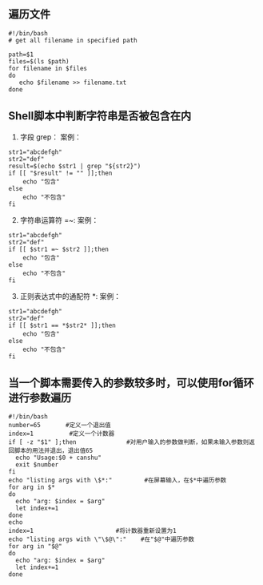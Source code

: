 ## 遍历文件
~~~shell
#!/bin/bash
# get all filename in specified path

path=$1
files=$(ls $path)
for filename in $files
do
   echo $filename >> filename.txt
done
~~~


## Shell脚本中判断字符串是否被包含在内
1. 字段 grep：
案例：
~~~
str1="abcdefgh"
str2="def"
result=$(echo $str1 | grep "${str2}")
if [[ "$result" != "" ]];then
    echo "包含"
else
    echo "不包含"
fi
~~~

2. 字符串运算符 =~:
案例：
~~~
str1="abcdefgh"
str2="def"
if [[ $str1 =~ $str2 ]];then
    echo "包含"
else
    echo "不包含"
fi
~~~

3. 正则表达式中的通配符 *:
案例：
~~~shell
str1="abcdefgh"
str2="def"
if [[ $str1 == *$str2* ]];then
    echo "包含"
else
    echo "不包含"
fi
~~~

## 当一个脚本需要传入的参数较多时，可以使用for循环进行参数遍历
~~~
#!/bin/bash
number=65       #定义一个退出值
index=1          #定义一个计数器
if [ -z "$1" ];then              #对用户输入的参数做判断，如果未输入参数则返回脚本的用法并退出，退出值65
  echo "Usage:$0 + canshu"
  exit $number
fi
echo "listing args with \$*:"         #在屏幕输入，在$*中遍历参数
for arg in $*                     
do
  echo "arg: $index = $arg"         
  let index+=1
done
echo
index=1                       #将计数器重新设置为1
echo "listing args with \"\$@\":"    #在"$@"中遍历参数
for arg in "$@"
do
  echo "arg: $index = $arg"
  let index+=1
done
~~~